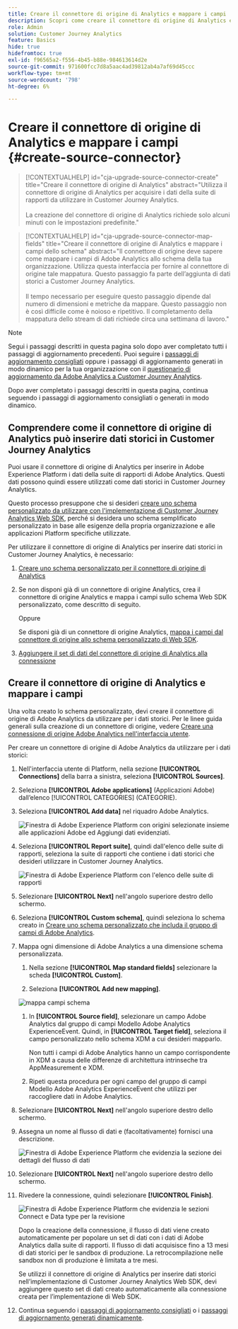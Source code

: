 ```yaml
---
title: Creare il connettore di origine di Analytics e mappare i campi
description: Scopri come creare il connettore di origine di Analytics e mappare i campi
role: Admin
solution: Customer Journey Analytics
feature: Basics
hide: true
hidefromtoc: true
exl-id: f96565a2-f556-4b45-b88e-984613614d2e
source-git-commit: 971600fcc7d8a5aac4ad39812ab4a7af69d45ccc
workflow-type: tm+mt
source-wordcount: '798'
ht-degree: 6%

---
```


# Creare il connettore di origine di Analytics e mappare i campi {#create-source-connector}

<!-- markdownlint-disable MD034 -->

>[!CONTEXTUALHELP]
>id="cja-upgrade-source-connector-create"
>title="Creare il connettore di origine di Analytics"
>abstract="Utilizza il connettore di origine di Analytics per acquisire i dati della suite di rapporti da utilizzare in Customer Journey Analytics.<br><br>La creazione del connettore di origine di Analytics richiede solo alcuni minuti con le impostazioni predefinite."

<!-- markdownlint-enable MD034 -->

<!-- markdownlint-disable MD034 -->

>[!CONTEXTUALHELP]
>id="cja-upgrade-source-connector-map-fields"
>title="Creare il connettore di origine di Analytics e mappare i campi dello schema"
>abstract="Il connettore di origine deve sapere come mappare i campi di Adobe Analytics allo schema della tua organizzazione. Utilizza questa interfaccia per fornire al connettore di origine tale mappatura. Questo passaggio fa parte dell’aggiunta di dati storici a Customer Journey Analytics.<br><br>Il tempo necessario per eseguire questo passaggio dipende dal numero di dimensioni e metriche da mappare. Questo passaggio non è così difficile come è noioso e ripetitivo. Il completamento della mappatura dello stream di dati richiede circa una settimana di lavoro."

<!-- markdownlint-enable MD034 -->

>[!NOTE]
> 
>Segui i passaggi descritti in questa pagina solo dopo aver completato tutti i passaggi di aggiornamento precedenti. Puoi seguire i [passaggi di aggiornamento consigliati](/help/getting-started/cja-upgrade/cja-upgrade-recommendations.md#recommended-upgrade-steps-for-most-organizations) oppure i passaggi di aggiornamento generati in modo dinamico per la tua organizzazione con il [questionario di aggiornamento da Adobe Analytics a Customer Journey Analytics](https://gigazelle.github.io/cja-ttv/).
>
>Dopo aver completato i passaggi descritti in questa pagina, continua seguendo i passaggi di aggiornamento consigliati o generati in modo dinamico.

## Comprendere come il connettore di origine di Analytics può inserire dati storici in Customer Journey Analytics

Puoi usare il connettore di origine di Analytics per inserire in Adobe Experience Platform i dati della suite di rapporti di Adobe Analytics. Questi dati possono quindi essere utilizzati come dati storici in Customer Journey Analytics.

Questo processo presuppone che si desideri [creare uno schema personalizzato da utilizzare con l&#39;implementazione di Customer Journey Analytics Web SDK](/help/getting-started/cja-upgrade/cja-upgrade-schema-create.md), perché si desidera uno schema semplificato personalizzato in base alle esigenze della propria organizzazione e alle applicazioni Platform specifiche utilizzate.

Per utilizzare il connettore di origine di Analytics per inserire dati storici in Customer Journey Analytics, è necessario:

1. [Creare uno schema personalizzato per il connettore di origine di Analytics](/help/getting-started/cja-upgrade/cja-upgrade-source-connector-schema.md)

1. Se non disponi già di un connettore di origine Analytics, crea il connettore di origine Analytics e mappa i campi sullo schema Web SDK personalizzato, come descritto di seguito.

   Oppure

   Se disponi già di un connettore di origine Analytics, [mappa i campi dal connettore di origine allo schema personalizzato di Web SDK](/help/getting-started/cja-upgrade/cja-upgrade-from-source-connector.md).

1. [Aggiungere il set di dati del connettore di origine di Analytics alla connessione](/help/getting-started/cja-upgrade/cja-upgrade-source-connector-dataset.md)

## Creare il connettore di origine di Analytics e mappare i campi

Una volta creato lo schema personalizzato, devi creare il connettore di origine di Adobe Analytics da utilizzare per i dati storici. Per le linee guida generali sulla creazione di un connettore di origine, vedere [Creare una connessione di origine Adobe Analytics nell&#39;interfaccia utente](https://experienceleague.adobe.com/docs/experience-platform/sources/ui-tutorials/create/adobe-applications/analytics.html?lang=it).

Per creare un connettore di origine di Adobe Analytics da utilizzare per i dati storici:

1. Nell&#39;interfaccia utente di Platform, nella sezione **[!UICONTROL Connections]** della barra a sinistra, seleziona **[!UICONTROL Sources]**.

1. Seleziona **[!UICONTROL Adobe applications]** (Applicazioni Adobe) dall’elenco [!UICONTROL CATEGORIES] (CATEGORIE).

1. Seleziona **[!UICONTROL Add data]** nel riquadro Adobe Analytics.

   ![Finestra di Adobe Experience Platform con origini selezionate insieme alle applicazioni Adobe ed Aggiungi dati evidenziati.](./assets/sources-overview.png)

1. Seleziona **[!UICONTROL Report suite]**, quindi dall&#39;elenco delle suite di rapporti, seleziona la suite di rapporti che contiene i dati storici che desideri utilizzare in Customer Journey Analytics.

   ![Finestra di Adobe Experience Platform con l&#39;elenco delle suite di rapporti](./assets/report-suites.png)

1. Selezionare **[!UICONTROL Next]** nell&#39;angolo superiore destro dello schermo.

1. Seleziona **[!UICONTROL Custom schema]**, quindi seleziona lo schema creato in [Creare uno schema personalizzato che includa il gruppo di campi di Adobe Analytics](/help/getting-started/cja-upgrade/cja-upgrade-source-connector-schema.md). <!-- Deleted this, because I changed this from choosing the default schemawe're pointing them now at the schema they just created: "Adobe Experience Platform  automatically creates the schema and the corresponding dataset to map all standard fields from the selected Adobe Analytics report suite." -->

   <!-- add screenshot -->

1. Mappa ogni dimensione di Adobe Analytics a una dimensione schema personalizzata.

   1. Nella sezione **[!UICONTROL Map standard fields]** selezionare la scheda **[!UICONTROL Custom]**.

   1. Seleziona **[!UICONTROL Add new mapping]**.

   ![mappa campi schema](assets/schema-mapping.png)

   1. In **[!UICONTROL Source field]**, selezionare un campo Adobe Analytics dal gruppo di campi Modello Adobe Analytics ExperienceEvent. Quindi, in **[!UICONTROL Target field]**, seleziona il campo personalizzato nello schema XDM a cui desideri mapparlo.

      Non tutti i campi di Adobe Analytics hanno un campo corrispondente in XDM a causa delle differenze di architettura intrinseche tra AppMeasurement e XDM.

   1. Ripeti questa procedura per ogni campo del gruppo di campi Modello Adobe Analytics ExperienceEvent che utilizzi per raccogliere dati in Adobe Analytics.

1. Selezionare **[!UICONTROL Next]** nell&#39;angolo superiore destro dello schermo.

1. Assegna un nome al flusso di dati e (facoltativamente) fornisci una descrizione.

   ![Finestra di Adobe Experience Platform che evidenzia la sezione dei dettagli del flusso di dati](./assets/dataflow-detail.png)

1. Selezionare **[!UICONTROL Next]** nell&#39;angolo superiore destro dello schermo.

1. Rivedere la connessione, quindi selezionare **[!UICONTROL Finish]**.

   ![Finestra di Adobe Experience Platform che evidenzia le sezioni Connect e Data type per la revisione](./assets/review.png)

   Dopo la creazione della connessione, il flusso di dati viene creato automaticamente per popolare un set di dati con i dati di Adobe Analytics dalla suite di rapporti. Il flusso di dati acquisisce fino a 13 mesi di dati storici per le sandbox di produzione. La retrocompilazione nelle sandbox non di produzione è limitata a tre mesi.

   Se utilizzi il connettore di origine di Analytics per inserire dati storici nell’implementazione di Customer Journey Analytics Web SDK, devi aggiungere questo set di dati creato automaticamente alla connessione creata per l’implementazione di Web SDK.

1. Continua seguendo i [passaggi di aggiornamento consigliati](/help/getting-started/cja-upgrade/cja-upgrade-recommendations.md#recommended-upgrade-steps-for-most-organizations) o i [passaggi di aggiornamento generati dinamicamente](https://gigazelle.github.io/cja-ttv/).
